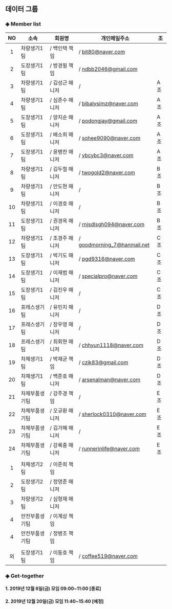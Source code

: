 ## 데이터 그룹

### ◈ Member list

|NO  |     소속 | 회원명 | 개인메일주소         | 조  |
|:--:|----------|-------|---------------------|-----|
|1   | 차량생기1팀|    / 백인택 책임|    / bit80@naver.com           |     |
|2   | 도장생기1팀|    / 방경필 책임|    / ndbb2046@gmail.com        |     |
|3   | 차량생기1팀|    / 김성근 매니저|  /                           | A조 |
|4   | 차량생기1팀|    / 심준수 매니저|  / bibalysimz@naver.com      | A조 |
|5   | 도장생기1팀|    / 양지순 매니저|  / podongjay@gmail.com      | A조 |
|6   | 도장생기1팀|    / 배소희 매니저|  / sohee9090@naver.com       | A조 |
|7   | 도장생기1팀|    / 윤병찬 매니저|  / ybcybc3@naver.com         | A조 |
|8   | 차량생기1팀|    / 김두철 매니저|  / twogold2@naver.com        | B조 |
|9   | 차량생기1팀|    / 안도현 매니저|  /                           | B조 |
|10  | 차량생기1팀|    / 이경호 매니저|  /                           | B조 |
|11  | 도장생기1팀|    / 권경옥 매니저|  / rnjsdlsgh094@naver.com    | B조 |
|12  | 차량생기1팀|    / 조경주 매니저|  / goodmorning_7@hanmail.net | C조 |
|13  | 도장생기1팀|    / 박기도 매니저|  / pgd9316@naver.com         | C조 |
|14  | 도장생기1팀|    / 이재범 매니저|  / specialpro@naver.com      | C조 |
|15  | 도장생기1팀|    / 김진우 매니저|  /                           | C조 |
|16  | 프레스생기팀|   / 유민지 매니저|  /                           | D조 |
|17  | 프레스생기팀|   / 장우영 매니저|  /                           | D조 |
|18  | 프레스생기팀|   / 최회현 매니저|  / chhyun1118@naver.com      | D조 |
|19  | 차체생기1팀|    / 박재균 책임  |  / czjk83@gmail.com          | D조 |
|20  | 차체생기1팀|    / 백준호 매니저|  / arsenalman@naver.com      | D조 |
|21  | 차체부품생기팀| / 강주경 책임  |  /                           | E조 |
|22  | 차체부품생기팀| / 오규환 매니저|  / sherlock0310@naver.com    | E조 |
|23  | 차체부품생기팀| / 김가혜 매니저|  /                           | E조 |
|24  | 차체부품생기팀| / 강록중 매니저|  / runnerinlife@naver.com    | E조 |
|    |              |               |                              |     |
|1   | 차체생기2팀|    / 이준희 책임  | |  |
|2   | 도장생기2팀|    / 정영준 매니저| |  |
|3   | 차량생기2팀|    / 심형재 매니저| |  |
|4   | 안전부품생기팀|  / 이계상 책임 | |  |
|4   | 안전부품생기팀|  / 정병조 책임 | |  |
|    |              |               | |  |
|외  | 도장생기1팀|    / 이동호 책임|    / coffee519@naver.com       |  |

### ◈ Get-together

#### 1. 2019년 12월  6일(금) 모임 09:00~11:00 [종료]
#### 2. 2019년 12월 20일(금) 모임 11:40~15:40 [예정]

<!-- 여기에 한 줄 추가해 주세요 -->
<!-- |NO|소속/회원명/개인메일주소| -->

